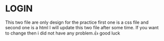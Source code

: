 # LOGIN
This two file are only design for the practice
first one is a css file and second one is a html 
I will update this two file after some time.
If you want to change then i did not have any problem.👍 good luck
